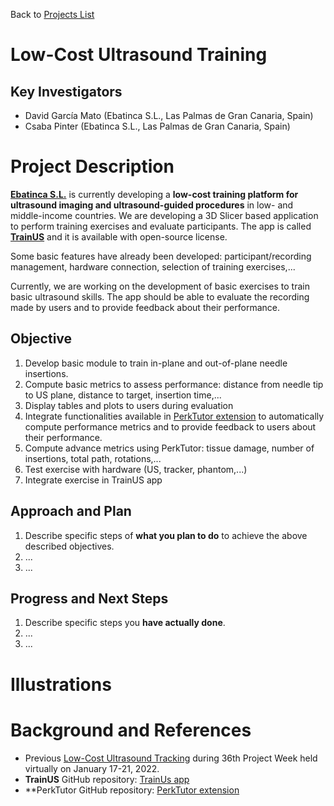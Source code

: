 Back to [Projects List](../../README.md#ProjectsList)

# Low-Cost Ultrasound Training

## Key Investigators

- David García Mato (Ebatinca S.L., Las Palmas de Gran Canaria, Spain)
- Csaba Pinter (Ebatinca S.L., Las Palmas de Gran Canaria, Spain)

# Project Description
[**Ebatinca S.L.**](https://ebatinca.com/) is currently developing a **low-cost training platform for ultrasound imaging and ultrasound-guided procedures** in low- and middle-income countries. We are developing a 3D Slicer based application to perform training exercises and evaluate participants. The app is called [**TrainUS**](https://github.com/EBATINCA/TrainUS) and it is available with open-source license.

Some basic features have already been developed: participant/recording management, hardware connection, selection of training exercises,...

Currently, we are working on the development of basic exercises to train basic ultrasound skills. The app should be able to evaluate the recording made by users and to provide feedback about their performance. 

## Objective

<!-- Describe here WHAT you would like to achieve (what you will have as end result). -->

1. Develop basic module to train in-plane and out-of-plane needle insertions.
2. Compute basic metrics to assess performance: distance from needle tip to US plane, distance to target, insertion time,...
3. Display tables and plots to users during evaluation
4. Integrate functionalities available in [PerkTutor extension](http://perktutor.github.io/) to automatically compute performance metrics and to provide feedback to users about their performance.
5. Compute advance metrics using PerkTutor: tissue damage, number of insertions, total path, rotations,...
6. Test exercise with hardware (US, tracker, phantom,...)
7. Integrate exercise in TrainUS app

## Approach and Plan

<!-- Describe here HOW you would like to achieve the objectives stated above. -->

1. Describe specific steps of **what you plan to do** to achieve the above described objectives.
1. ...
1. ...

## Progress and Next Steps

<!-- Update this section as you make progress, describing of what you have ACTUALLY DONE. If there are specific steps that you could not complete then you can describe them here, too. -->

1. Describe specific steps you **have actually done**.
1. ...
1. ...

# Illustrations

<!-- Add pictures and links to videos that demonstrate what has been accomplished.
![Description of picture](Example2.jpg)
![Some more images](Example2.jpg)
-->

# Background and References
- Previous [Low-Cost Ultrasound Tracking](https://github.com/NA-MIC/ProjectWeek/blob/master/PW36_2022_Virtual/Projects/LowCostUltrasoundTraining/README.md) during 36th Project Week held virtually on January 17-21, 2022.
- **TrainUS** GitHub repository: [TrainUs app](https://github.com/EBATINCA/TrainUS)
- **PerkTutor GitHub repository: [PerkTutor extension](https://github.com/PerkTutor/PerkTutor)

<!-- If you developed any software, include link to the source code repository. If possible, also add links to sample data, and to any relevant publications. -->
